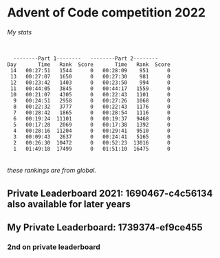 # Advent of Code competition 2022
###### My stats

```

  --------Part 1--------   --------Part 2--------
Day       Time   Rank  Score       Time   Rank  Score
 14   00:27:51   1544      0   00:28:09    951      0
 13   00:27:07   1650      0   00:27:30    981      0
 12   00:23:42   1403      0   00:23:50    994      0
 11   00:44:05   3845      0   00:44:17   1559      0
 10   00:21:07   4305      0   00:22:43   1101      0
  9   00:24:51   2958      0   00:27:26   1068      0
  8   00:22:32   3777      0   00:22:43   1176      0
  7   00:28:42   1865      0   00:28:54   1116      0
  6   00:19:24  11101      0   00:19:37   9468      0
  5   00:17:28   2069      0   00:17:38   1392      0
  4   00:28:16  11204      0   00:29:41   9510      0
  3   00:09:43   2637      0   00:24:41   5165      0
  2   00:26:30  10472      0   00:52:23  13016      0
  1   01:49:18  17499      0   01:51:10  16475      0
  

```
###### these rankings are from global.
## Private Leaderboard 2021: 1690467-c4c56134 also available for later years
## My Private Leaderboard: 1739374-ef9ce455
### 2nd on private leaderboard
